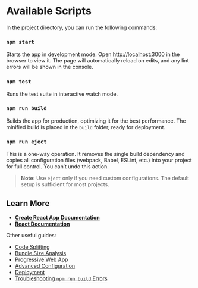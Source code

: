 # Available Scripts

In the project directory, you can run the following commands:

### `npm start`
Starts the app in development mode. Open [http://localhost:3000](http://localhost:3000) in the browser to view it. The page will automatically reload on edits, and any lint errors will be shown in the console.

### `npm test`
Runs the test suite in interactive watch mode.

### `npm run build`
Builds the app for production, optimizing it for the best performance. The minified build is placed in the `build` folder, ready for deployment.

### `npm run eject`
This is a one-way operation. It removes the single build dependency and copies all configuration files (webpack, Babel, ESLint, etc.) into your project for full control. You can’t undo this action.

> **Note:** Use `eject` only if you need custom configurations. The default setup is sufficient for most projects.

## Learn More

- **[Create React App Documentation](https://reactjs.org/docs/create-a-new-react-app.html)**
- **[React Documentation](https://reactjs.org/docs/getting-started.html)**

Other useful guides:
- [Code Splitting](https://facebook.github.io/create-react-app/docs/code-splitting)
- [Bundle Size Analysis](https://facebook.github.io/create-react-app/docs/analyzing-the-bundle-size)
- [Progressive Web App](https://facebook.github.io/create-react-app/docs/making-a-progressive-web-app)
- [Advanced Configuration](https://facebook.github.io/create-react-app/docs/advanced-configuration)
- [Deployment](https://facebook.github.io/create-react-app/docs/deployment)
- [Troubleshooting `npm run build` Errors](https://facebook.github.io/create-react-app/docs/troubleshooting#npm-run-build-fails-to-minify)
